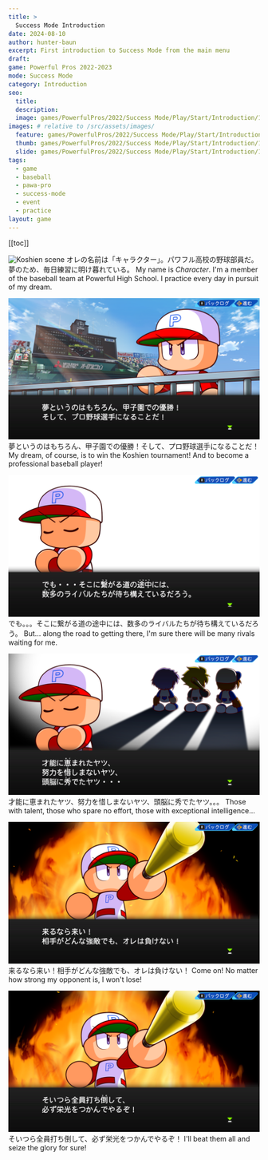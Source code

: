 ```yaml
---
title: >
  Success Mode Introduction
date: 2024-08-10
author: hunter-baun
excerpt: First introduction to Success Mode from the main menu
draft: 
game: Powerful Pros 2022-2023
mode: Success Mode
category: Introduction
seo:
  title:
  description:
  image: games/PowerfulPros/2022/Success Mode/Play/Start/Introduction/1.png
images: # relative to /src/assets/images/
  feature: games/PowerfulPros/2022/Success Mode/Play/Start/Introduction/1.png
  thumb: games/PowerfulPros/2022/Success Mode/Play/Start/Introduction/1.png
  slide: games/PowerfulPros/2022/Success Mode/Play/Start/Introduction/1.png
tags:
  - game
  - baseball
  - pawa-pro
  - success-mode
  - event
  - practice
layout: game
---
```

[[toc]]
<article class="prose max-w-xl lg:max-w-4xl lg:prose-lg">

![Koshien scene](</assets/images/games/PowerfulPros/2022/Success Mode/Play/Start/Introduction/1.png>)
オレの名前は「キャラクター」。パワフル高校の野球部員だ。夢のため、毎日練習に明け暮れている。
My name is *Character*. I'm a member of the baseball team at Powerful High School. I practice every day in pursuit of my dream.

![Koshien scene](</assets/images/games/PowerfulPros/2022/Success Mode/Play/Start/Introduction/2.png>)
夢というのはもちろん、甲子園での優勝！そして、プロ野球選手になることだ！
My dream, of course, is to win the Koshien tournament! And to become a professional baseball player!

![Character introspection](</assets/images/games/PowerfulPros/2022/Success Mode/Play/Start/Introduction/3.png>)
でも。。。そこに繋がる道の途中には、数多のライバルたちが待ち構えているだろう。
But... along the road to getting there, I'm sure there will be many rivals waiting for me.

![Character introspection](</assets/images/games/PowerfulPros/2022/Success Mode/Play/Start/Introduction/4.png>)
才能に恵まれたヤツ、努力を惜しまないヤツ、頭脳に秀でたヤツ。。。
Those with talent, those who spare no effort, those with exceptional intelligence...

![Character introspection](</assets/images/games/PowerfulPros/2022/Success Mode/Play/Start/Introduction/5.png>)
来るなら来い！相手がどんな強敵でも、オレは負けない！
Come on! No matter how strong my opponent is, I won't lose!

![Character introspection](</assets/images/games/PowerfulPros/2022/Success Mode/Play/Start/Introduction/6.png>)
そいつら全員打ち倒して、必ず栄光をつかんでやるぞ！
I'll beat them all and seize the glory for sure!

</article>